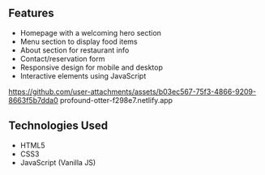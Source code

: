 ## Features

- Homepage with a welcoming hero section
- Menu section to display food items
- About section for restaurant info
- Contact/reservation form
- Responsive design for mobile and desktop
- Interactive elements using JavaScript

https://github.com/user-attachments/assets/b03ec567-75f3-4866-9209-8663f5b7dda0
profound-otter-f298e7.netlify.app


## Technologies Used

- HTML5
- CSS3
- JavaScript (Vanilla JS)


